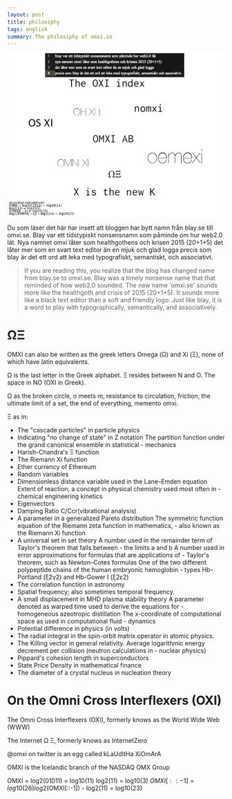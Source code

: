```yaml
---
layout: post
title: philoxiphy
tags: english
summary: The philoxiphy of omxi.se
---
```


![](images/Untitled-4.png)

Du som läser det här har insett att bloggen har bytt namn från blay.se till omxi.se. Blay var ett tidstypiskt nonsensnamn som påminde om hur web2.0 lät.
Nya namnet omxi låter som healthgothens och krisen 2015 (20+1+5)
det låter mer som en svart text editor än en mjuk och glad logga
precis som blay är det ett ord att leka med typografiskt, semantiskt, och associativt.

> If you are reading this, you realize that the blog has changed name from blay.se to omxi.se. Blay was a timely nonsense name that that reminded of how web2.0 sounded. The new name 'omxi.se' sounds more like the healthgoth and crisis of 2015 (20+1+5). It sounds more like a black text editor than a soft and friendly logo. Just like blay, it is a word to play with typographically, semantically, and associatively.

# ΩΞ

OMXI can also be written as the greek letters Omega (Ω) and Xi (Ξ), none of which have latin equivalents.

Ω is the last letter in the Greek alphabet. Ξ resides between N and O. The space in NO (OXI in Greek).

Ω as the broken circle, o meets m, resistance to circulation, friction, the ultimate limit of a set, the end of everything, memento omxi.

Ξ as in:

- The "cascade particles" in particle physics
- Indicating "no change of state" in Z notation
The partition function under the grand canonical ensemble in statistical - mechanics
- Harish-Chandra's Ξ function
- The Riemann Xi function
- Ether currency of Ethereum
- Random variables
- Dimensionless distance variable used in the Lane–Emden equation
Extent of reaction, a concept in physical chemistry used most often in - chemical engineering kinetics
- Eigenvectors
- Damping Ratio C/Ccr(vibrational analysis)
- A parameter in a generalized Pareto distribution
The symmetric function equation of the Riemann zeta function in mathematics, - also known as the Riemann Xi function
- A universal set in set theory
A number used in the remainder term of Taylor's theorem that falls between - the limits a and b
A number used in error approximations for formulas that are applications of - Taylor's theorem, such as Newton–Cotes formulas
One of the two different polypeptide chains of the human embryonic hemoglobin - types Hb-Portland (ξ2γ2) and Hb-Gower I (ξ2ε2)
- The correlation function in astronomy
- Spatial frequency; also sometimes temporal frequency.
- A small displacement in MHD plasma stability theory
A parameter denoted as warped time used to derive the equations for - homogeneous azeotropic distillation
The x-coordinate of computational space as used in computational fluid - dynamics
- Potential difference in physics (in volts)
- The radial integral in the spin-orbit matrix operator in atomic physics.
- The Killing vector in general relativity.
Average logarithmic energy decrement per collision (neutron calculations in - nuclear physics)
- Pippard's cohesion length in superconductors
- State Price Density in mathematical finance
- The diameter of a crystal nucleus in nucleation theory

# On the Omni Cross Interflexers (OXI)

The Omni Cross Interflexers (OXI), formerly knows as the World Wide Web (WWW)

The Internet Ω Ξ, formerly knows as InternetZero

@omxi on twitter is an egg called kLaUdItHa XiOmArA

OMXI is the Icelandic branch of the NASDAQ OMX Group

OMXI = log2(01011) = log10(11)
log2(11) = log10(3)
$OMXI[::-1] = log10(26)
log2($OMXI[::-1]) - log2(11) = log10(23)

